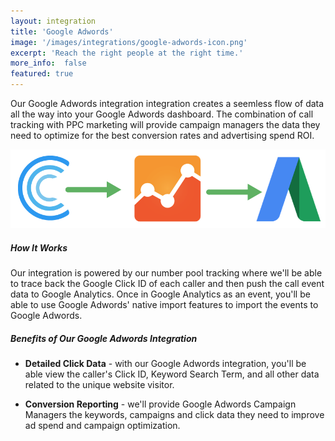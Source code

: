 ```yaml
---
layout: integration
title: 'Google Adwords'
image: '/images/integrations/google-adwords-icon.png'
excerpt: 'Reach the right people at the right time.'
more_info:  false
featured: true
---
```

Our Google Adwords integration integration creates a seemless flow of data all the way into your Google Adwords dashboard. The combination of call tracking with PPC marketing will provide campaign managers the data they need to optimize for the best conversion rates and advertising spend ROI.

<p class="text-center"><img src="/images/integrations/mockups/google-adwords-integration-flow.png" class="blog-content-img" alt="google adwords integration" /></p>

##### How It Works

Our integration is powered by our number pool tracking where we'll be able to trace back the Google Click ID of each caller and then push the call event data to Google Analytics. Once in Google Analytics as an event, you'll be able to use Google Adwords' native import features to import the events to Google Adwords.


##### Benefits of Our Google Adwords Integration
* **Detailed Click Data** - with our Google Adwords integration, you'll be able view the caller's Click ID, Keyword Search Term, and all other data related to the unique website visitor.

* **Conversion Reporting** - we'll provide Google Adwords Campaign Managers the keywords, campaigns and click data they need to improve ad spend and campaign optimization.



